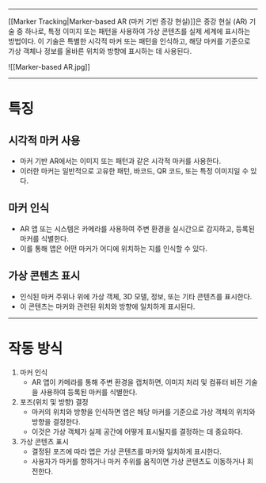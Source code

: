 
---
[[Marker Tracking|Marker-based AR (마커 기반 증강 현실)]]은 증강 현실 (AR) 기술 중 하나로, 특정 이미지 또는 패턴을 사용하여 가상 콘텐츠를 실제 세계에 표시하는 방법이다. 이 기술은 특별한 시각적 마커 또는 패턴을 인식하고, 해당 마커를 기준으로 가상 객체나 정보를 올바른 위치와 방향에 표시하는 데 사용된다.

![[Marker-based AR.jpg]]

---
# 특징

## 시각적 마커 사용

- 마커 기반 AR에서는 이미지 또는 패턴과 같은 시각적 마커를 사용한다.
- 이러한 마커는 일반적으로 고유한 패턴, 바코드, QR 코드, 또는 특정 이미지일 수 있다.
## 마커 인식

- AR 앱 또는 시스템은 카메라를 사용하여 주변 환경을 실시간으로 감지하고, 등록된 마커를 식별한다.
- 이를 통해 앱은 어떤 마커가 어디에 위치하는 지를 인식할 수 있다.
## 가상 콘텐츠 표시

- 인식된 마커 주위나 위에 가상 객체, 3D 모델, 정보, 또는 기타 콘텐츠를 표시한다.
- 이 콘텐츠는 마커와 관련된 위치와 방향에 일치하게 표시된다.

---
# 작동 방식

1. 마커 인식
   - AR 앱이 카메라를 통해 주변 환경을 캡처하면, 이미지 처리 및 컴퓨터 비전 기술을 사용하여 등록된 마커를 식별한다.
2. 포즈(위치 및 방향) 결정
   - 마커의 위치와 방향을 인식하면 앱은 해당 마커를 기준으로 가상 객체의 위치와 방향을 결정한다.
   - 이것은 가상 객체가 실제 공간에 어떻게 표시될지를 결정하는 데 중요하다.
3. 가상 콘텐츠 표시
   - 결정된 포즈에 따라 앱은 가상 콘텐츠를 마커와 일치하게 표시한다.
   - 사용자가 마커를 향하거나 마커 주위를 움직이면 가상 콘텐츠도 이동하거나 회전한다.